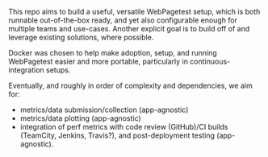 This repo aims to build a useful, versatile WebPagetest setup, which is both runnable out-of-the-box ready, and yet also configurable enough for multiple teams and use-cases.  Another explicit goal is to build off of and leverage existing solutions, where possible.

Docker was chosen to help make adoption, setup, and running WebPagetest easier and more portable, particularly in continuous-integration setups.

Eventually, and roughly in order of complexity and dependencies, we aim for:

* metrics/data submission/collection (app-agnostic)
* metrics/data plotting (app-agnostic)
* integration of perf metrics with code review (GitHub)/CI builds (TeamCity, Jenkins, Travis?), and post-deployment testing (app-agnostic).
